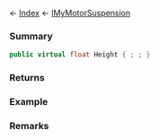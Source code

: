 ← [Index](Api-Index) ← [IMyMotorSuspension](Sandbox.ModAPI.Ingame.IMyMotorSuspension)

### Summary

```csharp
public virtual float Height { ; ; }
```

### Returns

### Example

### Remarks

